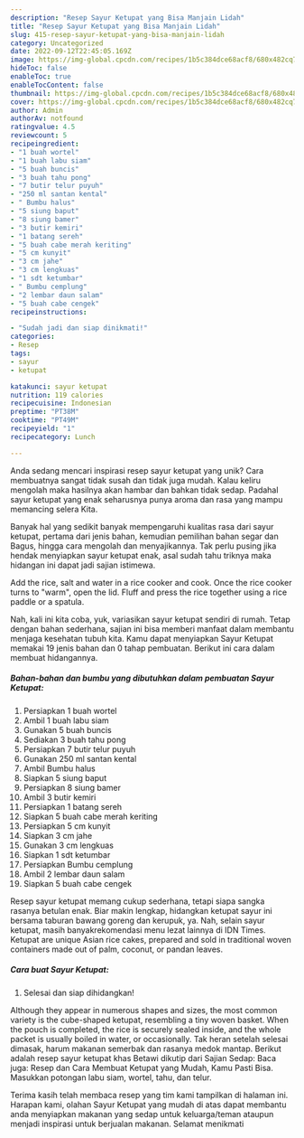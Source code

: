 ```yaml
---
description: "Resep Sayur Ketupat yang Bisa Manjain Lidah"
title: "Resep Sayur Ketupat yang Bisa Manjain Lidah"
slug: 415-resep-sayur-ketupat-yang-bisa-manjain-lidah
category: Uncategorized
date: 2022-09-12T22:45:05.169Z
image: https://img-global.cpcdn.com/recipes/1b5c384dce68acf8/680x482cq70/sayur-ketupat-foto-resep-utama.jpg
hideToc: false
enableToc: true
enableTocContent: false
thumbnail: https://img-global.cpcdn.com/recipes/1b5c384dce68acf8/680x482cq70/sayur-ketupat-foto-resep-utama.jpg
cover: https://img-global.cpcdn.com/recipes/1b5c384dce68acf8/680x482cq70/sayur-ketupat-foto-resep-utama.jpg
author: Admin
authorAv: notfound
ratingvalue: 4.5
reviewcount: 5
recipeingredient:
- "1 buah wortel"
- "1 buah labu siam"
- "5 buah buncis"
- "3 buah tahu pong"
- "7 butir telur puyuh"
- "250 ml santan kental"
- " Bumbu halus"
- "5 siung baput"
- "8 siung bamer"
- "3 butir kemiri"
- "1 batang sereh"
- "5 buah cabe merah keriting"
- "5 cm kunyit"
- "3 cm jahe"
- "3 cm lengkuas"
- "1 sdt ketumbar"
- " Bumbu cemplung"
- "2 lembar daun salam"
- "5 buah cabe cengek"
recipeinstructions:

- "Sudah jadi dan siap dinikmati!"
categories:
- Resep
tags:
- sayur
- ketupat

katakunci: sayur ketupat 
nutrition: 119 calories
recipecuisine: Indonesian
preptime: "PT38M"
cooktime: "PT49M"
recipeyield: "1"
recipecategory: Lunch

---
```





Anda sedang mencari inspirasi resep sayur ketupat yang unik? Cara membuatnya sangat tidak susah dan tidak juga mudah. Kalau keliru mengolah maka hasilnya akan hambar dan bahkan tidak sedap. Padahal sayur ketupat yang enak seharusnya punya aroma dan rasa yang mampu memancing selera Kita.





Banyak hal yang sedikit banyak mempengaruhi kualitas rasa dari sayur ketupat, pertama dari jenis bahan, kemudian pemilihan bahan segar dan Bagus, hingga cara mengolah dan menyajikannya. Tak perlu pusing jika hendak menyiapkan sayur ketupat enak,      asal sudah tahu triknya maka hidangan ini dapat jadi sajian istimewa.














Add the rice, salt and water in a rice cooker and cook. Once the rice cooker turns to &#34;warm&#34;, open the lid. Fluff and press the rice together using a rice paddle or a spatula.






Nah, kali ini kita coba, yuk, variasikan sayur ketupat sendiri di rumah. Tetap dengan bahan sederhana, sajian ini bisa memberi manfaat dalam membantu menjaga kesehatan tubuh kita. Kamu dapat menyiapkan Sayur Ketupat memakai 19 jenis bahan dan 0 tahap pembuatan. Berikut ini cara dalam membuat hidangannya.

<!--inarticleads1-->

##### Bahan-bahan dan bumbu yang dibutuhkan dalam pembuatan Sayur Ketupat:

1. Persiapkan 1 buah wortel
1. Ambil 1 buah labu siam
1. Gunakan 5 buah buncis
1. Sediakan 3 buah tahu pong
1. Persiapkan 7 butir telur puyuh
1. Gunakan 250 ml santan kental
1. Ambil  Bumbu halus
1. Siapkan 5 siung baput
1. Persiapkan 8 siung bamer
1. Ambil 3 butir kemiri
1. Persiapkan 1 batang sereh
1. Siapkan 5 buah cabe merah keriting
1. Persiapkan 5 cm kunyit
1. Siapkan 3 cm jahe
1. Gunakan 3 cm lengkuas
1. Siapkan 1 sdt ketumbar
1. Persiapkan  Bumbu cemplung
1. Ambil 2 lembar daun salam
1. Siapkan 5 buah cabe cengek


Resep sayur ketupat memang cukup sederhana, tetapi siapa sangka rasanya betulan enak. Biar makin lengkap, hidangkan ketupat sayur ini bersama taburan bawang goreng dan kerupuk, ya. Nah, selain sayur ketupat, masih banyakrekomendasi menu lezat lainnya di IDN Times. Ketupat are unique Asian rice cakes, prepared and sold in traditional woven containers made out of palm, coconut, or pandan leaves. 

<!--inarticleads2-->

##### Cara buat Sayur Ketupat:


1. Selesai dan siap dihidangkan!

Although they appear in numerous shapes and sizes, the most common variety is the cube-shaped ketupat, resembling a tiny woven basket. When the pouch is completed, the rice is securely sealed inside, and the whole packet is usually boiled in water, or occasionally. Tak heran setelah selesai dimasak, harum makanan semerbak dan rasanya medok mantap. Berikut adalah resep sayur ketupat khas Betawi dikutip dari Sajian Sedap: Baca juga: Resep dan Cara Membuat Ketupat yang Mudah, Kamu Pasti Bisa. Masukkan potongan labu siam, wortel, tahu, dan telur. 

Terima kasih telah membaca resep yang tim kami tampilkan di halaman ini. Harapan kami, olahan Sayur Ketupat yang mudah di atas dapat membantu anda menyiapkan makanan yang sedap untuk keluarga/teman ataupun menjadi inspirasi untuk berjualan makanan. Selamat menikmati
